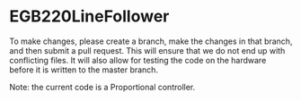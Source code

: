 # EGB220LineFollower

To make changes, please create a branch, make the changes in that branch, and then submit a pull request. This will ensure that we do not end up with conflicting files. It will also allow for testing the code on the hardware before it is written to the master branch.

Note: the current code is a Proportional controller.
